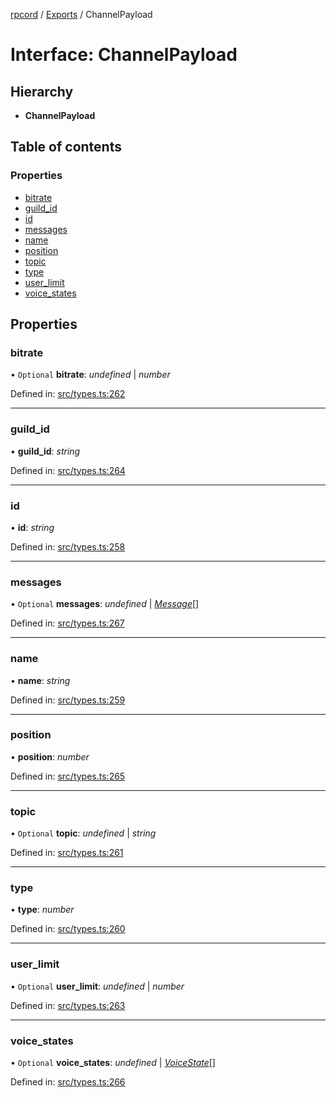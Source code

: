 [rpcord](../README.md) / [Exports](../modules.md) / ChannelPayload

# Interface: ChannelPayload

## Hierarchy

* **ChannelPayload**

## Table of contents

### Properties

- [bitrate](channelpayload.md#bitrate)
- [guild\_id](channelpayload.md#guild_id)
- [id](channelpayload.md#id)
- [messages](channelpayload.md#messages)
- [name](channelpayload.md#name)
- [position](channelpayload.md#position)
- [topic](channelpayload.md#topic)
- [type](channelpayload.md#type)
- [user\_limit](channelpayload.md#user_limit)
- [voice\_states](channelpayload.md#voice_states)

## Properties

### bitrate

• `Optional` **bitrate**: *undefined* \| *number*

Defined in: [src/types.ts:262](https://github.com/DjDeveloperr/RPCord/blob/ac2ab55/src/types.ts#L262)

___

### guild\_id

• **guild\_id**: *string*

Defined in: [src/types.ts:264](https://github.com/DjDeveloperr/RPCord/blob/ac2ab55/src/types.ts#L264)

___

### id

• **id**: *string*

Defined in: [src/types.ts:258](https://github.com/DjDeveloperr/RPCord/blob/ac2ab55/src/types.ts#L258)

___

### messages

• `Optional` **messages**: *undefined* \| [*Message*](message.md)[]

Defined in: [src/types.ts:267](https://github.com/DjDeveloperr/RPCord/blob/ac2ab55/src/types.ts#L267)

___

### name

• **name**: *string*

Defined in: [src/types.ts:259](https://github.com/DjDeveloperr/RPCord/blob/ac2ab55/src/types.ts#L259)

___

### position

• **position**: *number*

Defined in: [src/types.ts:265](https://github.com/DjDeveloperr/RPCord/blob/ac2ab55/src/types.ts#L265)

___

### topic

• `Optional` **topic**: *undefined* \| *string*

Defined in: [src/types.ts:261](https://github.com/DjDeveloperr/RPCord/blob/ac2ab55/src/types.ts#L261)

___

### type

• **type**: *number*

Defined in: [src/types.ts:260](https://github.com/DjDeveloperr/RPCord/blob/ac2ab55/src/types.ts#L260)

___

### user\_limit

• `Optional` **user\_limit**: *undefined* \| *number*

Defined in: [src/types.ts:263](https://github.com/DjDeveloperr/RPCord/blob/ac2ab55/src/types.ts#L263)

___

### voice\_states

• `Optional` **voice\_states**: *undefined* \| [*VoiceState*](voicestate.md)[]

Defined in: [src/types.ts:266](https://github.com/DjDeveloperr/RPCord/blob/ac2ab55/src/types.ts#L266)
